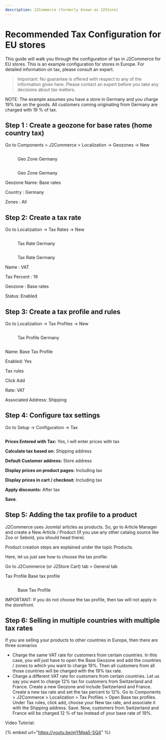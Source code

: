 ```yaml
---
description: J2Commerce (formerly known as J2Store)
---
```


# Recommended Tax Configuration for EU stores

This guide will walk you through the configuration of tax in J2Commerce for EU stores. This is an example configuration for stores in Europe. For detailed information on tax, please consult an expert.

> Important: No guarantee is offered with respect to any of the information given here. Please contact an expert before you take any decisions about tax matters.

NOTE: The example assumes you have a store in Germany and you charge 19% tax on the goods. All customers coming originating from Germany are charged with 19 % of tax.

## Step 1 : Create a geozone for base rates (home country tax) <a href="#step-1--create-a-geozone-for-base-rates-home-country-tax" id="step-1--create-a-geozone-for-base-rates-home-country-tax"></a>

Go to Components > J2Commerce > Localization -> Geozones -> New

<figure><img src="../.gitbook/assets/geo-zone.webp" alt=""><figcaption><p>Geo Zone Germany</p></figcaption></figure>

<figure><img src="../.gitbook/assets/geo-zone-germany.webp" alt=""><figcaption><p>Geo Zone Germany</p></figcaption></figure>

Geozone Name: Base rates

Country : Germany

Zones : All

## Step 2: Create a tax rate <a href="#step-2-create-a-tax-rate" id="step-2-create-a-tax-rate"></a>

Go to Localization -> Tax Rates -> New

<figure><img src="../.gitbook/assets/tax-rate.webp" alt=""><figcaption><p>Tax Rate Germany</p></figcaption></figure>

<figure><img src="../.gitbook/assets/tax-rate-germany.webp" alt=""><figcaption><p>Tax Rate Germany</p></figcaption></figure>

Name : VAT

Tax Percent : 19

Geozone : Base rates

Status: Enabled

## Step 3: Create a tax profile and rules <a href="#step-3-create-a-tax-profile-and-rules" id="step-3-create-a-tax-profile-and-rules"></a>

Go to Localization -> Tax Profiles -> New

<figure><img src="../.gitbook/assets/tax-profile.webp" alt=""><figcaption><p>Tax Profile Germany</p></figcaption></figure>

<figure><img src="../.gitbook/assets/tax-profile-germany.webp" alt=""><figcaption></figcaption></figure>

Name: Base Tax Profile

Enabled: Yes

Tax rules

Click Add

Rate: VAT

Associated Address: Shipping

## Step 4: Configure tax settings <a href="#step-4-configure-tax-settings" id="step-4-configure-tax-settings"></a>

Go to Setup -> Configuration -> Tax

<figure><img src="../.gitbook/assets/tax-config-germany.webp" alt=""><figcaption></figcaption></figure>

**Prices Entered with Tax:** Yes, I will enter prices with tax

**Calculate tax based on:** Shipping address

**Default Customer address:** Store address

**Display prices on product pages:** Including tax

**Display prices in cart / checkout:** Including tax

**Apply discounts:** After tax

**Save**.

## Step 5: Adding the tax profile to a product <a href="#step-5-create-a-product-and-choose-the-tax-profile" id="step-5-create-a-product-and-choose-the-tax-profile"></a>

J2Commerce uses Joomla! articles as products. So, go to Article Manager and create a New Article / Product (If you use any other catalog source like Zoo or Sebold, you should head there).

Product creation steps are explained under the topic Products.

Here, let us just see how to choose the tax profile:

Go to J2Commerce (or J2Store Cart) tab  > General tab

Tax Profile  Base tax profile

<figure><img src="../.gitbook/assets/j2store-tax-germany.webp" alt=""><figcaption><p>Base Tax Profile</p></figcaption></figure>

IMPORTANT: If you do not choose the tax profile, then tax will not apply in the storefront.

## Step 6: Selling in multiple countries with multiple tax rates <a href="#step-6-selling-in-multiple-countries-with-multiple-tax-rates" id="step-6-selling-in-multiple-countries-with-multiple-tax-rates"></a>

If you are selling your products to other countries in Europe, then there are three scenarios

* Charge the same VAT rate for customers from certain countries. In this case, you will just have to open the Base Geozone and add the countries / zones to which you want to charge 19%. Then all customers from all those countries will be charged with the 19% tax rate.
* Charge a different VAT rate for customers from certain countries.  Let us say you want to charge 12% tax for customers from Switzerland and France. Create a new Geozone and include Switzerland and France. Create a new tax rate and set the tax percent to 12%. Go to Components > J2Commerce > Localization > Tax Profiles > Open Base tax profiles. Under Tax rules, click add, choose your New tax rate, and associate it with the Shipping address. Save. Now, customers from Switzerland and France will be charged 12 % of tax instead of your base rate of 19%.

Video Tutorial:

{% embed url="https://youtu.be/ejYMqa5-5Q4" %}
